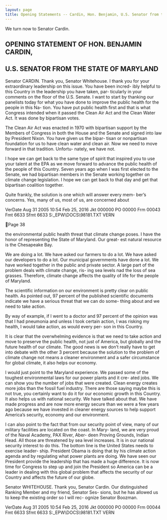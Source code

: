 ```yaml
---
layout: page
title: Opening Statements -- Cardin, Hon. Benjamin, U.S. Senator from the State of Maryland
---
```


We turn now to Senator Cardin. 

## OPENING STATEMENT OF HON. BENJAMIN CARDIN, 
## U.S. SENATOR FROM THE STATE OF MARYLAND 

Senator CARDIN. Thank you, Senator Whitehouse. I thank you for 
your extraordinary leadership on this issue. You have been incred-
ibly helpful to this Country in the leadership you have taken, par-
ticularly in your comments on the floor of the U.S. Senate. 
I want to start by thanking our panelists today for what you 
have done to improve the public health for the people in this Na-
tion. You have put public health first and that is what Congress 
intended when it passed the Clean Air Act and the Clean Water 
Act. It was done by bipartisan votes. 

The Clean Air Act was enacted in 1970 with bipartisan support 
by the Members of Congress in both the House and the Senate and 
signed into law by President Nixon. You have given us the bipar-
tisan or nonpartisan foundation for us to have clean water and 
clean air. Now we need to move forward in that tradition. Unfortu-
nately, we have not. 

I hope we can get back to the same type of spirit that inspired 
you to use your talent at the EPA as we move forward to advance 
the public health of the people of this Country. 
Seven years ago when I was first elected to the Senate, we had 
bipartisan members in the Senate working together on climate 
change legislation. I hope we can get back to that day and get that 
bipartisan coalition together. 

Quite frankly, the solution is one which will answer every mem-
ber’s concerns. Yes, many of us, most of us, are concerned about 

VerDate Aug 31 2005 10:54 Feb 25, 2016 Jkt 000000 PO 00000 Frm 00043 Fmt 6633 Sfmt 6633 S:\_EPW\DOCS\98181.TXT VERN

Page 38 

the environmental public health threat that climate change poses. 
I have the honor of representing the State of Maryland. Our great-
est natural resource is the Chesapeake Bay. 

We are doing a lot. We have asked our farmers to do a lot. We 
have asked our developers to do a lot. Our municipal governments 
have done a lot. We have worked together in the public and private 
sector. A large part of the problem deals with climate change, ris-
ing sea levels nad the loss of sea grasses. Therefore, climate change 
affects the quality of life for the people of Maryland. 

The scientific information on our environment is pretty clear on 
public health. As pointed out, 97 percent of the published scientific 
documents indicate we have a serious threat that we can do some-
thing about and we need to take action. 

By way of example, if I went to a doctor and 97 percent of the 
opinion was that I had pneumonia and unless I took certain action, 
I was risking my health, I would take action, as would every per-
son in this Country. 

It is clear that the overwhelming evidence is that we need to 
take action and move to preserve the public health, not just of 
America, but globally and the future health of our climate. 
The good news is we don’t really have to get into debate with the 
other 3 percent because the solution to the problem of climate 
change not means a cleaner environment and a safer circumstance 
for global climate, it also helps our economy. 

I would just point to the Maryland experience. We passed some 
of the toughest environmental laws for our power plants and it cre-
ated jobs. We can show you the number of jobs that were created. 
Clean energy creates more jobs than the fossil fuel industry. 
There are those saying maybe this is not true, you certainly want 
to do it for our economic growth in this Country. It also helps us 
with national security. We have talked about that. We have made 
progress and are now more energy secure than we were a few years 
ago because we have invested in cleaner energy sources to help 
support America’s security, economy and our environment. 

I can also point to the fact that from our security point of view, 
many of our military facilities are located on the coast. In Mary-
land, we are very proud of the Naval Academy, PAX River, Aber-
deen Proving Grounds, Indian Head. All those are threatened by 
sea level increases. It is in our national security interest to do this. 
The bottom line is the United States needs to exercise leader-
ship. President Obama is doing that by his climate action agenda 
and by regulating what power plants are doing. We have seen our 
President provide the leadership that has made a huge difference. 
It is now time for Congress to step up and join the President so 
America can be a leader in dealing with this global problem that 
affects the security of our Country and affects the future of our 
globe. 

Senator WHITEHOUSE. Thank you, Senator Cardin. 
Our distinguished Ranking Member and my friend, Senator Ses-
sions, but he has allowed us to keep the existing order so I will rec-
ognize Senator Boozman. 

VerDate Aug 31 2005 10:54 Feb 25, 2016 Jkt 000000 PO 00000 Frm 00044 Fmt 6633 Sfmt 6633 S:\_EPW\DOCS\98181.TXT VERN

